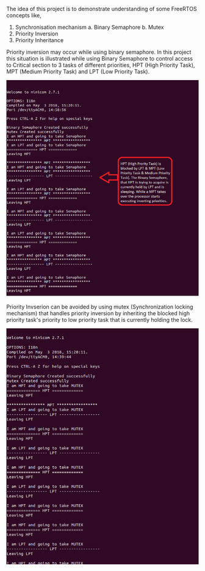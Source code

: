 The idea of this project is to demonstrate understanding of some FreeRTOS concepts like,

1. Synchronisation mechanism 
	a. Binary Semaphore
	b. Mutex
2. Priority Inversion
2. Priority Inheritance

Priority inversion may occur while using binary semaphore. In this project this situation is illustrated while using Binary Semaphore to control access to Critical section to 3 tasks of different priorities, HPT (High Priority Task), MPT (Medium Priority Task) and LPT (Low Priority Task). 

![](output/priority_inversion_demo_illustrated.png)

Priority Invserion can be avoided by using mutex (Synchronization locking mechanism) that handles priority inversion by inheriting the blocked high priority task's priority to low priority task that is currently holding the lock.

![](output/priority_inheritance.png)

